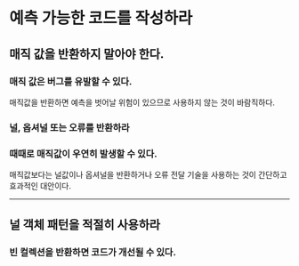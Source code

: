 # 예측 가능한 코드를 작성하라

## 매직 값을 반환하지 말아야 한다.

### 매직 값은 버그를 유발할 수 있다.

매직값을 반환하면 예측을 벗어날 위험이 있으므로 사용하지 않는 것이 바람직하다.

### 널, 옵셔널 또는 오류를 반환하라

### 때때로 매직값이 우연히 발생할 수 있다.

매직값보다는 널값이나 옵셔널을 반환하거나 오류 전달 기술을 사용하는 것이 간단하고 효과적인 대안이다.

---

## 널 객체 패턴을 적절히 사용하라

### 빈 컬렉션을 반환하면 코드가 개선될 수 있다.

